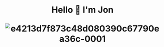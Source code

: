 <h1 align="center" dir="auto">Hello 👋 I'm Jon

![e4213d7f873c48d080390c67790ea36c-0001](https://user-images.githubusercontent.com/24931398/154011748-ea9a15c4-84d7-4eb6-b4b7-cef805bae9cb.jpg)


<!--
**jonathan-mcgraw/jonathan-mcgraw** is a ✨ _special_ ✨ repository because its `README.md` (this file) appears on your GitHub profile.

Here are some ideas to get you started:

- 🔭 I’m currently working on ...
- 🌱 I’m currently learning ...
- 👯 I’m looking to collaborate on ...
- 🤔 I’m looking for help with ...
- 💬 Ask me about ...
- 📫 How to reach me: ...
- 😄 Pronouns: ...
- ⚡ Fun fact: ...
-->

